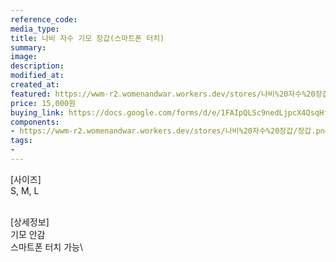 ```yaml
---
reference_code:
media_type:
title: 나비 자수 기모 장갑(스마트폰 터치)
summary:
image:
description:
modified_at:
created_at:
featured: https://wwm-r2.womenandwar.workers.dev/stores/나비%20자수%20장갑/장갑.png
price: 15,000원
buying_link: https://docs.google.com/forms/d/e/1FAIpQLSc9nedLjpcX4QsqHfsDClSUvnY_z8JjKZMrkfDJmnqozNUliA/viewform
components:
- https://wwm-r2.womenandwar.workers.dev/stores/나비%20자수%20장갑/장갑.png
tags:
-
---
```

[사이즈]\
S, M, L

\
[상세정보]\
기모 안감\
스마트폰 터치 가능\
